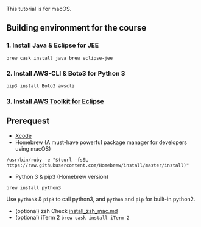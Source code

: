 This tutorial is for macOS.

## Building environment for the course

### 1. Install Java & Eclipse for JEE
`brew cask install java brew eclipse-jee`
### 2. Install AWS-CLI & Boto3 for Python 3
`pip3 install Boto3 awscli`

### 3. Install [AWS Toolkit for Eclipse](https://docs.aws.amazon.com/toolkit-for-eclipse/v1/user-guide/getting-started.html)

## Prerequest
* [Xcode](https://itunes.apple.com/us/app/xcode/id497799835?mt=12)
* Homebrew (A must-have powerful package manager for developers using macOS)
```
/usr/bin/ruby -e "$(curl -fsSL https://raw.githubusercontent.com/Homebrew/install/master/install)"
```
* Python 3 & pip3 (Homebrew version)
```
brew install python3
```
Use `python3` & `pip3` to call python3, and `python` and `pip` for built-in python2.
* (optional) zsh
Check [install_zsh_mac.md](./install_zsh_mac.md)
* (optional) iTerm 2
`brew cask install iTerm 2`